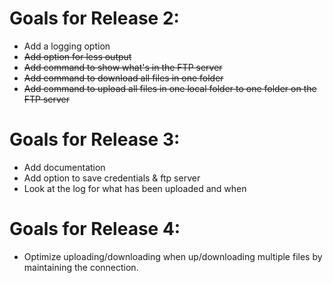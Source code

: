 Goals for Release 2:
====================

* Add a logging option
* ~~Add option for less output~~
* ~~Add command to show what's in the FTP server~~
* ~~Add command to download all files in one folder~~
* ~~Add command to upload all files in one local folder to one folder on the FTP server~~

Goals for Release 3:
=====================

* Add documentation
* Add option to save credentials & ftp server
* Look at the log for what has been uploaded and when

Goals for Release 4:
=================

* Optimize uploading/downloading when up/downloading multiple files by maintaining the connection.